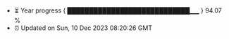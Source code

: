 - ⏳ Year progress { ████████████████████████████▁▁ } 94.07 %
- ⏰ Updated on Sun, 10 Dec 2023 08:20:26 GMT

